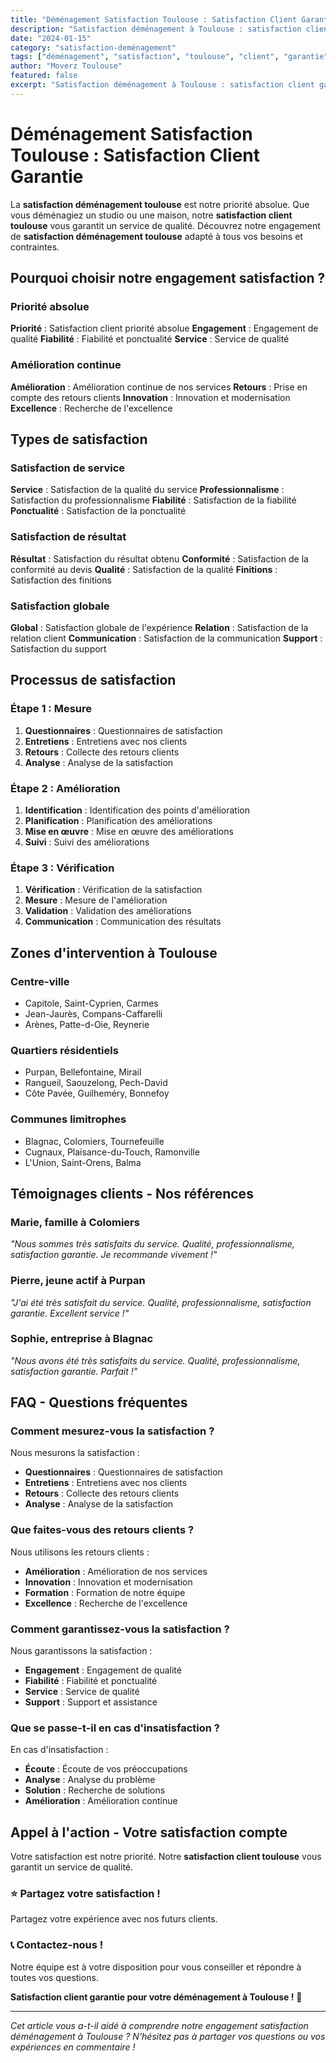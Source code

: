 ```yaml
---
title: "Déménagement Satisfaction Toulouse : Satisfaction Client Garantie"
description: "Satisfaction déménagement à Toulouse : satisfaction client garantie. Retours clients, amélioration continue, service de qualité. Découvrez notre engagement."
date: "2024-01-15"
category: "satisfaction-deménagement"
tags: ["déménagement", "satisfaction", "toulouse", "client", "garantie"]
author: "Moverz Toulouse"
featured: false
excerpt: "Satisfaction déménagement à Toulouse : satisfaction client garantie. Retours clients, amélioration continue, service de qualité."
---
```


# Déménagement Satisfaction Toulouse : Satisfaction Client Garantie

La **satisfaction déménagement toulouse** est notre priorité absolue. Que vous déménagiez un studio ou une maison, notre **satisfaction client toulouse** vous garantit un service de qualité. Découvrez notre engagement de **satisfaction déménagement toulouse** adapté à tous vos besoins et contraintes.

## Pourquoi choisir notre engagement satisfaction ?

### Priorité absolue

**Priorité** : Satisfaction client priorité absolue
**Engagement** : Engagement de qualité
**Fiabilité** : Fiabilité et ponctualité
**Service** : Service de qualité

### Amélioration continue

**Amélioration** : Amélioration continue de nos services
**Retours** : Prise en compte des retours clients
**Innovation** : Innovation et modernisation
**Excellence** : Recherche de l'excellence

## Types de satisfaction

### Satisfaction de service

**Service** : Satisfaction de la qualité du service
**Professionnalisme** : Satisfaction du professionnalisme
**Fiabilité** : Satisfaction de la fiabilité
**Ponctualité** : Satisfaction de la ponctualité

### Satisfaction de résultat

**Résultat** : Satisfaction du résultat obtenu
**Conformité** : Satisfaction de la conformité au devis
**Qualité** : Satisfaction de la qualité
**Finitions** : Satisfaction des finitions

### Satisfaction globale

**Global** : Satisfaction globale de l'expérience
**Relation** : Satisfaction de la relation client
**Communication** : Satisfaction de la communication
**Support** : Satisfaction du support

## Processus de satisfaction

### Étape 1 : Mesure

1. **Questionnaires** : Questionnaires de satisfaction
2. **Entretiens** : Entretiens avec nos clients
3. **Retours** : Collecte des retours clients
4. **Analyse** : Analyse de la satisfaction

### Étape 2 : Amélioration

1. **Identification** : Identification des points d'amélioration
2. **Planification** : Planification des améliorations
3. **Mise en œuvre** : Mise en œuvre des améliorations
4. **Suivi** : Suivi des améliorations

### Étape 3 : Vérification

1. **Vérification** : Vérification de la satisfaction
2. **Mesure** : Mesure de l'amélioration
3. **Validation** : Validation des améliorations
4. **Communication** : Communication des résultats

## Zones d'intervention à Toulouse

### Centre-ville
- Capitole, Saint-Cyprien, Carmes
- Jean-Jaurès, Compans-Caffarelli
- Arènes, Patte-d-Oie, Reynerie

### Quartiers résidentiels
- Purpan, Bellefontaine, Mirail
- Rangueil, Saouzelong, Pech-David
- Côte Pavée, Guilheméry, Bonnefoy

### Communes limitrophes
- Blagnac, Colomiers, Tournefeuille
- Cugnaux, Plaisance-du-Touch, Ramonville
- L'Union, Saint-Orens, Balma

## Témoignages clients - Nos références

### Marie, famille à Colomiers
*"Nous sommes très satisfaits du service. Qualité, professionnalisme, satisfaction garantie. Je recommande vivement !"*

### Pierre, jeune actif à Purpan
*"J'ai été très satisfait du service. Qualité, professionnalisme, satisfaction garantie. Excellent service !"*

### Sophie, entreprise à Blagnac
*"Nous avons été très satisfaits du service. Qualité, professionnalisme, satisfaction garantie. Parfait !"*

## FAQ - Questions fréquentes

### Comment mesurez-vous la satisfaction ?

Nous mesurons la satisfaction :
- **Questionnaires** : Questionnaires de satisfaction
- **Entretiens** : Entretiens avec nos clients
- **Retours** : Collecte des retours clients
- **Analyse** : Analyse de la satisfaction

### Que faites-vous des retours clients ?

Nous utilisons les retours clients :
- **Amélioration** : Amélioration de nos services
- **Innovation** : Innovation et modernisation
- **Formation** : Formation de notre équipe
- **Excellence** : Recherche de l'excellence

### Comment garantissez-vous la satisfaction ?

Nous garantissons la satisfaction :
- **Engagement** : Engagement de qualité
- **Fiabilité** : Fiabilité et ponctualité
- **Service** : Service de qualité
- **Support** : Support et assistance

### Que se passe-t-il en cas d'insatisfaction ?

En cas d'insatisfaction :
- **Écoute** : Écoute de vos préoccupations
- **Analyse** : Analyse du problème
- **Solution** : Recherche de solutions
- **Amélioration** : Amélioration continue

## Appel à l'action - Votre satisfaction compte

Votre satisfaction est notre priorité. Notre **satisfaction client toulouse** vous garantit un service de qualité.

### ⭐ **Partagez votre satisfaction !**

Partagez votre expérience avec nos futurs clients.

### 📞 **Contactez-nous !**

Notre équipe est à votre disposition pour vous conseiller et répondre à toutes vos questions.

**Satisfaction client garantie pour votre déménagement à Toulouse !** 🚚

---

*Cet article vous a-t-il aidé à comprendre notre engagement satisfaction déménagement à Toulouse ? N'hésitez pas à partager vos questions ou vos expériences en commentaire !*

